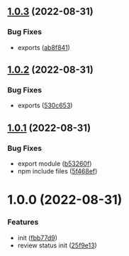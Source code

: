 ## [1.0.3](https://github.com/aomi-javascript/common-entity/compare/v1.0.2...v1.0.3) (2022-08-31)


### Bug Fixes

* exports ([ab8f841](https://github.com/aomi-javascript/common-entity/commit/ab8f84163a8cce7b7dcac3cb800cc81b2347e83c))

## [1.0.2](https://github.com/aomi-javascript/common-entity/compare/v1.0.1...v1.0.2) (2022-08-31)


### Bug Fixes

* exports ([530c653](https://github.com/aomi-javascript/common-entity/commit/530c65311795428621e9c20a58b67f586115f8b4))

## [1.0.1](https://github.com/aomi-javascript/common-entity/compare/v1.0.0...v1.0.1) (2022-08-31)


### Bug Fixes

* export module ([b53260f](https://github.com/aomi-javascript/common-entity/commit/b53260f1a864dda0c9f8f23d96f20e4b6f91fcc0))
* npm include files ([5f468ef](https://github.com/aomi-javascript/common-entity/commit/5f468efa27afb558de3aba1c52d884578eb6e05d))

# 1.0.0 (2022-08-31)


### Features

* init ([fbb77d9](https://github.com/aomi-javascript/common-entity/commit/fbb77d906d3612edd3e6fa56e82b9c9894185a79))
* review status init ([25f9e13](https://github.com/aomi-javascript/common-entity/commit/25f9e13ff15f781e1579541ba6c30618014857d0))

